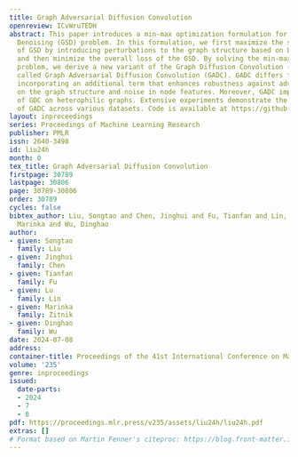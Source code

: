 ```yaml
---
title: Graph Adversarial Diffusion Convolution
openreview: ICvWruTEDH
abstract: This paper introduces a min-max optimization formulation for the Graph Signal
  Denoising (GSD) problem. In this formulation, we first maximize the second term
  of GSD by introducing perturbations to the graph structure based on Laplacian distance
  and then minimize the overall loss of the GSD. By solving the min-max optimization
  problem, we derive a new variant of the Graph Diffusion Convolution (GDC) architecture,
  called Graph Adversarial Diffusion Convolution (GADC). GADC differs from GDC by
  incorporating an additional term that enhances robustness against adversarial attacks
  on the graph structure and noise in node features. Moreover, GADC improves the performance
  of GDC on heterophilic graphs. Extensive experiments demonstrate the effectiveness
  of GADC across various datasets. Code is available at https://github.com/SongtaoLiu0823/GADC.
layout: inproceedings
series: Proceedings of Machine Learning Research
publisher: PMLR
issn: 2640-3498
id: liu24h
month: 0
tex_title: Graph Adversarial Diffusion Convolution
firstpage: 30789
lastpage: 30806
page: 30789-30806
order: 30789
cycles: false
bibtex_author: Liu, Songtao and Chen, Jinghui and Fu, Tianfan and Lin, Lu and Zitnik,
  Marinka and Wu, Dinghao
author:
- given: Songtao
  family: Liu
- given: Jinghui
  family: Chen
- given: Tianfan
  family: Fu
- given: Lu
  family: Lin
- given: Marinka
  family: Zitnik
- given: Dinghao
  family: Wu
date: 2024-07-08
address:
container-title: Proceedings of the 41st International Conference on Machine Learning
volume: '235'
genre: inproceedings
issued:
  date-parts:
  - 2024
  - 7
  - 8
pdf: https://proceedings.mlr.press/v235/assets/liu24h/liu24h.pdf
extras: []
# Format based on Martin Fenner's citeproc: https://blog.front-matter.io/posts/citeproc-yaml-for-bibliographies/
---
```

